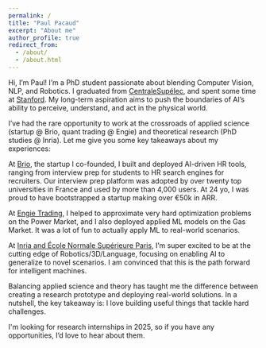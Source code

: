 ```yaml
---
permalink: /
title: "Paul Pacaud"
excerpt: "About me"
author_profile: true
redirect_from: 
  - /about/
  - /about.html
---
```


Hi, I’m Paul! I’m a PhD student passionate about blending Computer Vision, NLP, and Robotics. I graduated from <a href="https://www.centralesupelec.fr/fr">CentraleSupélec</a>, and spent some time at <a href="https://ai.stanford.edu/">Stanford</a>. My long-term aspiration aims to push the boundaries of AI’s ability to perceive, understand, and act in the physical world.

I’ve had the rare opportunity to work at the crossroads of applied science (startup @ Brio, quant trading @ Engie) and theoretical research (PhD studies @ Inria). Let me give you some key takeaways about my experiences:

At <a href="https://www.brio-app.com/">Brio</a>, the startup I co-founded, I built and deployed AI-driven HR tools, ranging from interview prep for students to HR search engines for recruiters. Our interview prep platform was adopted by over twenty top universities in France and used by more than 4,000 users. At 24 yo, I was proud to have bootstrapped a startup making over €50k in ARR.

At <a href="https://gems.engie.com/">Engie Trading</a>, I helped to approximate very hard optimization problems on the Power Market, and I also deployed applied ML models on the Gas Market. It was a lot of fun to actually apply ML to real-world scenarios.

At <a href="https://www.di.ens.fr/willow/">Inria and École Normale Supérieure Paris</a>, I’m super excited to be at the cutting edge of Robotics/3D/Language, focusing on enabling AI to generalize to novel scenarios. I am convinced that this is the path forward for intelligent machines.

Balancing applied science and theory has taught me the difference between creating a research prototype and deploying real-world solutions. In a nutshell, the key takeaway is: I love building useful things that tackle hard challenges.

I'm looking for research internships in 2025, so if you have any opportunities, I’d love to hear about them. 